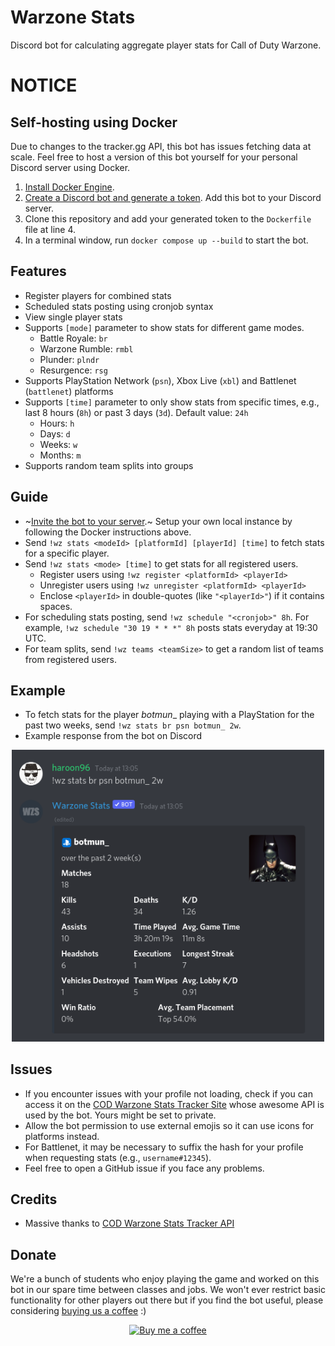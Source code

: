 # Warzone Stats
Discord bot for calculating aggregate player stats for Call of Duty Warzone.

# NOTICE
## Self-hosting using Docker
Due to changes to the tracker.gg API, this bot has issues fetching data at scale. Feel free to host a version of this bot yourself for your personal Discord server using Docker.

1. [Install Docker Engine](https://docs.docker.com/engine/install/).
2. [Create a Discord bot and generate a token](https://github.com/reactiflux/discord-irc/wiki/Creating-a-discord-bot-&-getting-a-token). Add this bot to your Discord server.
3. Clone this repository and add your generated token to the `Dockerfile` file at line 4.
4. In a terminal window, run `docker compose up --build` to start the bot.

## Features
- Register players for combined stats
- Scheduled stats posting using cronjob syntax
- View single player stats
- Supports `[mode]` parameter to show stats for different game modes.
  - Battle Royale: `br`
  - Warzone Rumble: `rmbl`
  - Plunder: `plndr`
  - Resurgence: `rsg`
- Supports PlayStation Network (`psn`), Xbox Live (`xbl`) and Battlenet (`battlenet`) platforms
- Supports `[time]` parameter to only show stats from specific times, e.g., last 8 hours (`8h`) or past 3 days (`3d`). Default value: `24h`
  - Hours: `h`
  - Days: `d`
  - Weeks: `w`
  - Months: `m`
- Supports random team splits into groups

## Guide
- ~[Invite the bot to your server](https://discord.com/api/oauth2/authorize?client_id=711383069160112128&permissions=346112&scope=bot).~ Setup your own local instance by following the Docker instructions above.
- Send `!wz stats <modeId> [platformId] [playerId] [time]` to fetch stats for a specific player.
- Send `!wz stats <mode> [time]` to get stats for all registered users.
  - Register users using `!wz register <platformId> <playerId>`
  - Unregister users using `!wz unregister <platformId> <playerId>`
  - Enclose `<playerId>` in double-quotes (like `"<playerId>"`) if it contains spaces.
- For scheduling stats posting, send `!wz schedule "<cronjob>" 8h`. For example, `!wz schedule "30 19 * * *" 8h` posts stats everyday at 19:30 UTC.
- For team splits, send `!wz teams <teamSize>` to get a random list of teams from registered users.

## Example
- To fetch stats for the player _botmun__ playing with a PlayStation for the past two weeks, send `!wz stats br psn botmun_ 2w`.
- Example response from the bot on Discord

<p align="center">
 <img src="https://github.com/Haroon96/warzone-stats/raw/gh-pages/img/response-example.png" width="500" alt="Example bot response">
</p>

## Issues
- If you encounter issues with your profile not loading, check if you can access it on the [COD Warzone Stats Tracker Site](https://cod.tracker.gg/warzone) whose awesome API is used by the bot. Yours might be set to private.
- Allow the bot permission to use external emojis so it can use icons for platforms instead.
- For Battlenet, it may be necessary to suffix the hash for your profile when requesting stats (e.g., `username#12345`).
- Feel free to open a GitHub issue if you face any problems.

## Credits
- Massive thanks to [COD Warzone Stats Tracker API](https://cod.tracker.gg/warzone)

## Donate
We're a bunch of students who enjoy playing the game and worked on this bot in our spare time between classes and jobs. We won't ever restrict basic functionality for other players out there but if you find the bot useful, please considering [buying us a coffee](https://www.buymeacoffee.com/haroon96) :)

<p align="center">
  <a href="https://www.buymeacoffee.com/haroon96">
    <img src="https://cdn.buymeacoffee.com/buttons/v2/default-yellow.png" width="200" alt="Buy me a coffee">
  </a>
</p>

